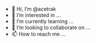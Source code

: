 - 👋 Hi, I’m @acetrak
- 👀 I’m interested in ...
- 🌱 I’m currently learning ...
- 💞️ I’m looking to collaborate on ...
- 📫 How to reach me ...

<!---
acetrak/acetrak is a ✨ special ✨ repository because its `README.md` (this file) appears on your GitHub profile.
You can click the Preview link to take a look at your changes.
--->
